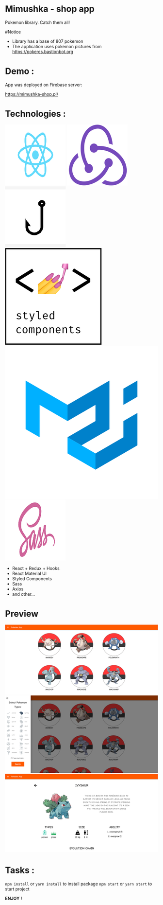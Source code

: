 # Mimushka - shop app
Pokemon library. Catch them all!

#Notice
- Library has a base of 807 pokemon
- The application uses pokemon pictures from https://pokeres.bastionbot.org

# Demo : 
App was deployed on Firebase server:

https://mimushka-shop.pl/

# Technologies :
![react](./files/react.png) ![redux](./files/redux.png)  ![hooks](./files/hooks.png)  ![styled components](./files/styled_components.png)
![styled components](./files/material_ui.png) ![scss](./files/scss.png)

- React + Redux + Hooks
- React Material UI
- Styled Components
- Sass
- Axios
- and other...

# Preview
![photo_1](./files/screen_001.png)
![photo_2](./files/screen_002.png)
![photo_3](./files/screen_003.png)

# Tasks :
`npm install` or `yarn install` to install package
`npm start` or `yarn start` to start project 

<b> ENJOY !</b>

